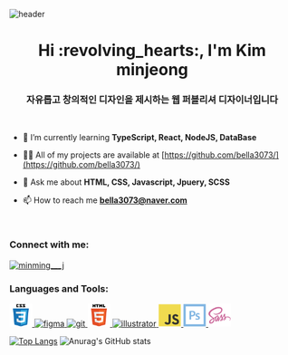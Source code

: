 ![header](https://capsule-render.vercel.app/api?text=WebDesignPublisher&animation=fadeIn&color=0:eeaeca,100:94bbe9&fontColor=a093ba )
<h1 align="center">Hi :revolving_hearts:, I'm Kim minjeong</h1>
<h3 align="center">자유롭고 창의적인 디자인을 제시하는 웹 퍼블리셔 디자이너입니다</h3>


<p><br></p>

- 🌱 I’m currently learning **TypeScript, React, NodeJS, DataBase**

- 👨‍💻 All of my projects are available at [https://github.com/bella3073/](https://github.com/bella3073/)

- 💬 Ask me about **HTML, CSS, Javascript, Jpuery, SCSS**

- 📫 How to reach me **bella3073@naver.com**

<p><br></p>

<h3 align="left">Connect with me:</h3>
<p align="left">
<a href="https://instagram.com/minming___j" target="blank"><img align="center" src="https://raw.githubusercontent.com/rahuldkjain/github-profile-readme-generator/master/src/images/icons/Social/instagram.svg" alt="minming___j" height="30" width="40" /></a>
</p>

<h3 align="left">Languages and Tools:</h3>
<p align="left"> <a href="https://www.w3schools.com/css/" target="_blank" rel="noreferrer"> <img src="https://raw.githubusercontent.com/devicons/devicon/master/icons/css3/css3-original-wordmark.svg" alt="css3" width="40" height="40"/> </a> <a href="https://www.figma.com/" target="_blank" rel="noreferrer"> <img src="https://www.vectorlogo.zone/logos/figma/figma-icon.svg" alt="figma" width="40" height="40"/> </a> <a href="https://git-scm.com/" target="_blank" rel="noreferrer"> <img src="https://www.vectorlogo.zone/logos/git-scm/git-scm-icon.svg" alt="git" width="40" height="40"/> </a> <a href="https://www.w3.org/html/" target="_blank" rel="noreferrer"> <img src="https://raw.githubusercontent.com/devicons/devicon/master/icons/html5/html5-original-wordmark.svg" alt="html5" width="40" height="40"/> </a> <a href="https://www.adobe.com/in/products/illustrator.html" target="_blank" rel="noreferrer"> <img src="https://www.vectorlogo.zone/logos/adobe_illustrator/adobe_illustrator-icon.svg" alt="illustrator" width="40" height="40"/> </a> <a href="https://developer.mozilla.org/en-US/docs/Web/JavaScript" target="_blank" rel="noreferrer"> <img src="https://raw.githubusercontent.com/devicons/devicon/master/icons/javascript/javascript-original.svg" alt="javascript" width="40" height="40"/> </a> <a href="https://www.photoshop.com/en" target="_blank" rel="noreferrer"> <img src="https://raw.githubusercontent.com/devicons/devicon/master/icons/photoshop/photoshop-line.svg" alt="photoshop" width="40" height="40"/> </a> <a href="https://sass-lang.com" target="_blank" rel="noreferrer"> <img src="https://raw.githubusercontent.com/devicons/devicon/master/icons/sass/sass-original.svg" alt="sass" width="40" height="40"/> </a> </p>


[![Top Langs](https://github-readme-stats.vercel.app/api/top-langs/?username=bella3073)](https://github.com/anuraghazra/github-readme-stats)
![Anurag's GitHub stats](https://github-readme-stats.vercel.app/api?username=bella3073&theme=transparent&show_icons=true)
